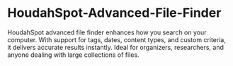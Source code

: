 # HoudahSpot-Advanced-File-Finder
HoudahSpot advanced file finder enhances how you search on your computer. With support for tags, dates, content types, and custom criteria, it delivers accurate results instantly. Ideal for organizers, researchers, and anyone dealing with large collections of files.
